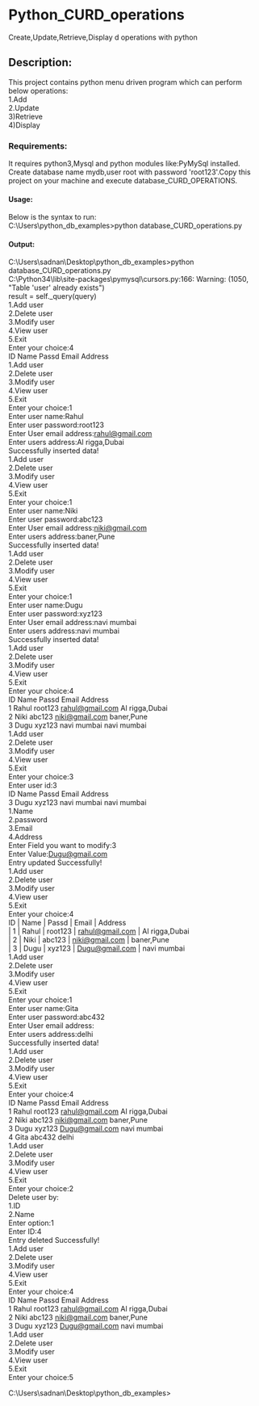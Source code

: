 # Python_CURD_operations
Create,Update,Retrieve,Display d operations with python  

## Description:

This project contains python menu driven program which can perform below operations:  
1.Add  
2.Update  
3)Retrieve  
4)Display  

### Requirements:   
It requires python3,Mysql and python modules like:PyMySql installed.  
Create database name mydb,user root with password 'root123'.Copy this project on your machine and execute database_CURD_OPERATIONS.  

#### Usage:    
Below is the syntax to run:  
C:\Users\python_db_examples>python database_CURD_operations.py  

#### Output:  
C:\Users\sadnan\Desktop\python_db_examples>python database_CURD_operations.py  
C:\Python34\lib\site-packages\pymysql\cursors.py:166: Warning: (1050, "Table 'user' already exists")  
result = self._query(query)  
1.Add user  
2.Delete user  
3.Modify user  
4.View user  
5.Exit  
Enter your choice:4  
ID Name Passd Email Address  
1.Add user  
2.Delete user  
3.Modify user  
4.View user  
5.Exit  
Enter your choice:1  
Enter user name:Rahul  
Enter user password:root123  
Enter User email address:rahul@gmail.com  
Enter users address:Al rigga,Dubai  
Successfully inserted data!  
1.Add user  
2.Delete user  
3.Modify user  
4.View user  
5.Exit  
Enter your choice:1  
Enter user name:Niki  
Enter user password:abc123  
Enter User email address:niki@gmail.com  
Enter users address:baner,Pune  
Successfully inserted data!  
1.Add user  
2.Delete user  
3.Modify user  
4.View user  
5.Exit  
Enter your choice:1  
Enter user name:Dugu  
Enter user password:xyz123  
Enter User email address:navi mumbai  
Enter users address:navi mumbai  
Successfully inserted data!  
1.Add user  
2.Delete user  
3.Modify user  
4.View user  
5.Exit  
Enter your choice:4  
ID Name Passd Email Address  
1 Rahul root123 rahul@gmail.com Al rigga,Dubai  
2 Niki abc123 niki@gmail.com baner,Pune  
3 Dugu xyz123 navi mumbai navi mumbai  
1.Add user  
2.Delete user  
3.Modify user  
4.View user  
5.Exit  
Enter your choice:3  
Enter user id:3  
ID Name Passd Email Address  
3 Dugu xyz123 navi mumbai navi mumbai  
1.Name  
2.password  
3.Email  
4.Address  
Enter Field you want to modify:3  
Enter Value:Dugu@gmail.com  
Entry updated Successfully!  
1.Add user  
2.Delete user  
3.Modify user  
4.View user  
5.Exit  
Enter your choice:4  
ID | Name | Passd | Email | Address   
| 1 | Rahul | root123 | rahul@gmail.com | Al rigga,Dubai  
| 2 | Niki | abc123 | niki@gmail.com | baner,Pune  
| 3 | Dugu | xyz123 | Dugu@gmail.com | navi mumbai  
1.Add user  
2.Delete user  
3.Modify user  
4.View user  
5.Exit  
Enter your choice:1  
Enter user name:Gita  
Enter user password:abc432  
Enter User email address:  
Enter users address:delhi  
Successfully inserted data!  
1.Add user  
2.Delete user  
3.Modify user  
4.View user  
5.Exit  
Enter your choice:4  
ID Name Passd Email Address  
1 Rahul root123 rahul@gmail.com Al rigga,Dubai  
2 Niki abc123 niki@gmail.com baner,Pune  
3 Dugu xyz123 Dugu@gmail.com navi mumbai  
4 Gita abc432 delhi  
1.Add user  
2.Delete user  
3.Modify user  
4.View user  
5.Exit  
Enter your choice:2  
Delete user by:  
1.ID  
2.Name  
Enter option:1  
Enter ID:4  
Entry deleted Successfully!  
1.Add user  
2.Delete user  
3.Modify user  
4.View user  
5.Exit  
Enter your choice:4  
ID Name Passd Email Address  
1 Rahul root123 rahul@gmail.com Al rigga,Dubai  
2 Niki abc123 niki@gmail.com baner,Pune  
3 Dugu xyz123 Dugu@gmail.com navi mumbai  
1.Add user  
2.Delete user    
3.Modify user  
4.View user  
5.Exit  
Enter your choice:5    

C:\Users\sadnan\Desktop\python_db_examples>    
